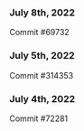 ### July 8th, 2022

Commit #69732

### July 5th, 2022

Commit #314353


### July 4th, 2022

Commit #72281
